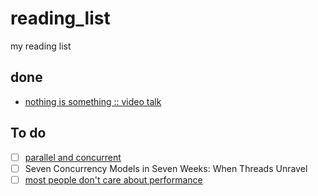 # reading_list
my reading list

## done
* [nothing is something :: video talk](https://www.youtube.com/watch?v=OMPfEXIlTVE)

## To do
* [ ] [parallel and concurrent](https://www.oreilly.com/library/view/parallel-and-concurrent/9781449335939/)
* [ ] Seven Concurrency Models in Seven Weeks: When Threads Unravel
* [ ] [most people don't care about performance](https://tratt.net/laurie/blog/entries/what_challenges_and_trade_offs_do_optimising_compilers_face.HTML)
